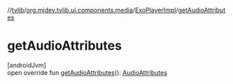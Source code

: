 //[tvlib](../../../index.md)/[org.mjdev.tvlib.ui.components.media](../index.md)/[ExoPlayerImpl](index.md)/[getAudioAttributes](get-audio-attributes.md)

# getAudioAttributes

[androidJvm]\
open override fun [getAudioAttributes](get-audio-attributes.md)(): [AudioAttributes](https://developer.android.com/reference/kotlin/androidx/media3/common/AudioAttributes.html)
